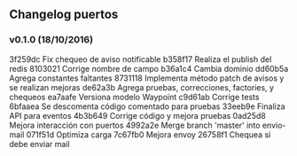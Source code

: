 ## Changelog puertos

### v0.1.0 (18/10/2016)

3f259dc Fix chequeo de aviso notificable
b358f17 Realiza el publish del redis
8103021 Corrige nombre de campo
b36a1c4 Cambia dominio
dd60b5a Agrega constantes faltantes
8731118 Implementa método patch de avisos y se realizan mejoras
de62a3b Agrega pruebas, correcciones, factories, y chequeos
ea7aafe Versiona modelo Waypoint
c9d61ab Corrige tests
6bfaaea Se descomenta código comentado para pruebas
33eeb9e Finaliza API para eventos
4b3b649 Corrige código y mejora pruebas
0ad25d8 Mejora interacción con puertos
4992a2e Merge branch 'master' into envio-mail
071f51d Optimiza carga
7c67fb0 Mejora envoy
26758f1 Chequea si debe enviar mail
